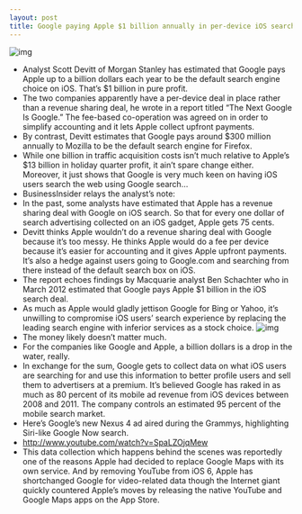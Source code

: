 ```yaml
---
layout: post
title: Google paying Apple $1 billion annually in per-device iOS search fees
---
```

![img](http://media.idownloadblog.com/wp-content/uploads/2012/03/google-search-iphone.jpg)
* Analyst Scott Devitt of Morgan Stanley has estimated that Google pays Apple up to a billion dollars each year to be the default search engine choice on iOS. That’s $1 billion in pure profit.
* The two companies apparently have a per-device deal in place rather than a revenue sharing deal, he wrote in a report titled “The Next Google Is Google.” The fee-based co-operation was agreed on in order to simplify accounting and it lets Apple collect upfront payments.
* By contrast, Devitt estimates that Google pays around $300 million annually to Mozilla to be the default search engine for Firefox.
* While one billion in traffic acquisition costs isn’t much relative to Apple’s $13 billion in holiday quarter profit, it ain’t spare change either. Moreover, it just shows that Google is very much keen on having iOS users search the web using Google search…
* BusinessInsider relays the analyst’s note:
* In the past, some analysts have estimated that Apple has a revenue sharing deal with Google on iOS search. So that for every one dollar of search advertising collected on an iOS gadget, Apple gets 75 cents.
* Devitt thinks Apple wouldn’t do a revenue sharing deal with Google because it’s too messy. He thinks Apple would do a fee per device because it’s easier for accounting and it gives Apple upfront payments. It’s also a hedge against users going to Google.com and searching from there instead of the default search box on iOS.
* The report echoes findings by Macquarie analyst Ben Schachter who in March 2012 estimated that Google pays Apple $1 billion in the iOS search deal.
* As much as Apple would gladly jettison Google for Bing or Yahoo, it’s unwilling to compromise iOS users’ search experience by replacing the leading search engine with inferior services as a stock choice.
![img](http://media.idownloadblog.com/wp-content/uploads/2013/02/Morgan-Stanley-Research-Google-iOS-deal.png)
* The money likely doesn’t matter much.
* For the companies like Google and Apple, a billion dollars is a drop in the water, really.
* In exchange for the sum, Google gets to collect data on what iOS users are searching for and use this information to better profile users and sell them to advertisers at a premium. It’s believed Google has raked in as much as 80 percent of its mobile ad revenue from iOS devices between 2008 and 2011. The company controls an estimated 95 percent of the mobile search market.
* Here’s Google’s new Nexus 4 ad aired during the Grammys, highlighting Siri-like Google Now search.
* http://www.youtube.com/watch?v=SpaLZOjqMew
* This data collection which happens behind the scenes was reportedly one of the reasons Apple had decided to replace Google Maps with its own service. And by removing YouTube from iOS 6, Apple has shortchanged Google for video-related data though the Internet giant quickly countered Apple’s moves by releasing the native YouTube and Google Maps apps on the App Store.

